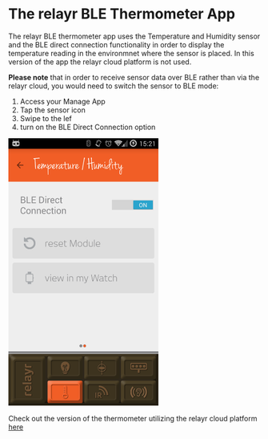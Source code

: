 # The relayr BLE Thermometer App

The relayr BLE thermometer app uses the Temperature and Humidity sensor and the BLE direct connection functionality in order to 
display the temperature reading in the environmnet where the sensor is placed. In this version of the app the relayr cloud platform
is not used.

**Please note** that in order to receive sensor data over BLE rather than via the relayr cloud, you would need to switch the sensor to BLE mode: 

1. Access your Manage App
2. Tap the sensor icon
3. Swipe to the lef
4. turn on the BLE Direct Connection option

<img src="assets/BLEON.png" width=300px>


Check out the version of the thermometer utilizing the relayr cloud platform [here](https://github.com/relayr/android-demo-apps/tree/master/thermometer)
